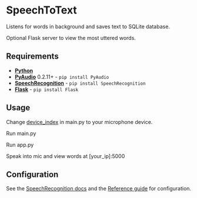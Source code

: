 # SpeechToText

Listens for words in background and saves text to SQLite database.

Optional Flask server to view the most uttered words.

## Requirements

 - [**Python**](https://www.python.org/downloads/)
 - **[PyAudio](http://people.csail.mit.edu/hubert/pyaudio/)** 0.2.11+ - `pip install PyAudio`
 - **[SpeechRecognition](https://github.com/Uberi/speech_recognition#readme)** - `pip install SpeechRecognition`
 - **[Flask](https://palletsprojects.com/p/flask/)** - `pip install Flask`

## Usage
Change [device_index](https://pypi.org/project/SpeechRecognition/1.0.0/#microphone-device-index-none) in main.py to your microphone device.

Run main.py

Run app.py

Speak into mic and view words at [your_ip]:5000

## Configuration
See the [SpeechRecognition docs](https://github.com/Uberi/speech_recognition#readme) and the [Reference guide](https://pypi.org/project/SpeechRecognition/1.0.0/#reference) for configuration.

